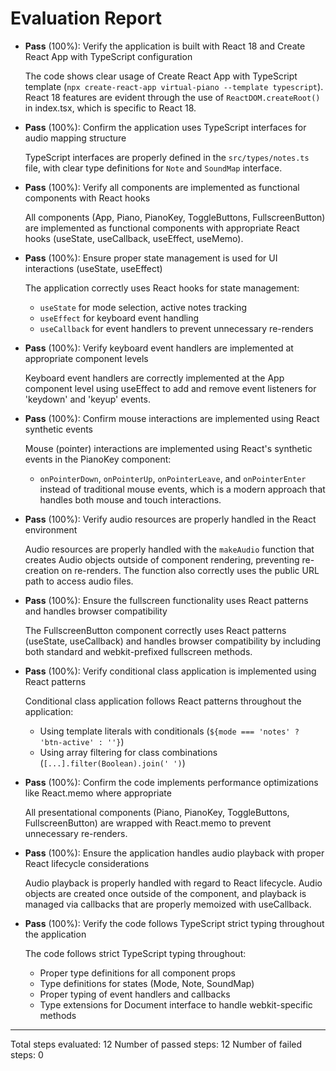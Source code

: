 # Evaluation Report

- **Pass** (100%): Verify the application is built with React 18 and Create React App with TypeScript configuration
  
  The code shows clear usage of Create React App with TypeScript template (`npx create-react-app virtual-piano --template typescript`). React 18 features are evident through the use of `ReactDOM.createRoot()` in index.tsx, which is specific to React 18.

- **Pass** (100%): Confirm the application uses TypeScript interfaces for audio mapping structure
  
  TypeScript interfaces are properly defined in the `src/types/notes.ts` file, with clear type definitions for `Note` and `SoundMap` interface.

- **Pass** (100%): Verify all components are implemented as functional components with React hooks
  
  All components (App, Piano, PianoKey, ToggleButtons, FullscreenButton) are implemented as functional components with appropriate React hooks (useState, useCallback, useEffect, useMemo).

- **Pass** (100%): Ensure proper state management is used for UI interactions (useState, useEffect)
  
  The application correctly uses React hooks for state management:
  - `useState` for mode selection, active notes tracking
  - `useEffect` for keyboard event handling
  - `useCallback` for event handlers to prevent unnecessary re-renders

- **Pass** (100%): Verify keyboard event handlers are implemented at appropriate component levels
  
  Keyboard event handlers are correctly implemented at the App component level using useEffect to add and remove event listeners for 'keydown' and 'keyup' events.

- **Pass** (100%): Confirm mouse interactions are implemented using React synthetic events
  
  Mouse (pointer) interactions are implemented using React's synthetic events in the PianoKey component:
  - `onPointerDown`, `onPointerUp`, `onPointerLeave`, and `onPointerEnter` instead of traditional mouse events, which is a modern approach that handles both mouse and touch interactions.

- **Pass** (100%): Verify audio resources are properly handled in the React environment
  
  Audio resources are properly handled with the `makeAudio` function that creates Audio objects outside of component rendering, preventing re-creation on re-renders. The function also correctly uses the public URL path to access audio files.

- **Pass** (100%): Ensure the fullscreen functionality uses React patterns and handles browser compatibility
  
  The FullscreenButton component correctly uses React patterns (useState, useCallback) and handles browser compatibility by including both standard and webkit-prefixed fullscreen methods.

- **Pass** (100%): Verify conditional class application is implemented using React patterns
  
  Conditional class application follows React patterns throughout the application:
  - Using template literals with conditionals (`${mode === 'notes' ? 'btn-active' : ''}`)
  - Using array filtering for class combinations (`[...].filter(Boolean).join(' ')`)

- **Pass** (100%): Confirm the code implements performance optimizations like React.memo where appropriate
  
  All presentational components (Piano, PianoKey, ToggleButtons, FullscreenButton) are wrapped with React.memo to prevent unnecessary re-renders.

- **Pass** (100%): Ensure the application handles audio playback with proper React lifecycle considerations
  
  Audio playback is properly handled with regard to React lifecycle. Audio objects are created once outside of the component, and playback is managed via callbacks that are properly memoized with useCallback.

- **Pass** (100%): Verify the code follows TypeScript strict typing throughout the application
  
  The code follows strict TypeScript typing throughout:
  - Proper type definitions for all component props
  - Type definitions for states (Mode, Note, SoundMap)
  - Proper typing of event handlers and callbacks
  - Type extensions for Document interface to handle webkit-specific methods

---

Total steps evaluated: 12
Number of passed steps: 12
Number of failed steps: 0